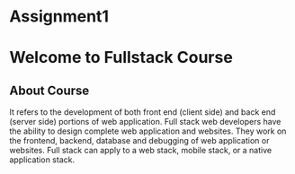 # Assignment1
<!DOCTYPE html>
<html lang="en">
<head>
  <meta charset="UTF-8">
  <meta content="width=devide-width, initial-scale=1.0" name="viewport">
  <title>Assingnment-1-A</title>
</head>
<body>
<h1>Welcome to Fullstack Course</h1>
<h2>About Course</h2>
<p>
  It refers to the development of both front end (client side) and back end (server side) portions of web application.
  Full stack web developers have the ability to design complete web application and websites.
  They work on the frontend, backend, database and debugging of web application or websites.
  Full stack can apply to a web stack, mobile stack, or a native application stack.
</p>
</body>
</html>

